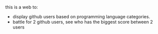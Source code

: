 this is a web to:
- display github users based on programming language categories.
- battle for 2 github users, see who has the biggest score between 2 users